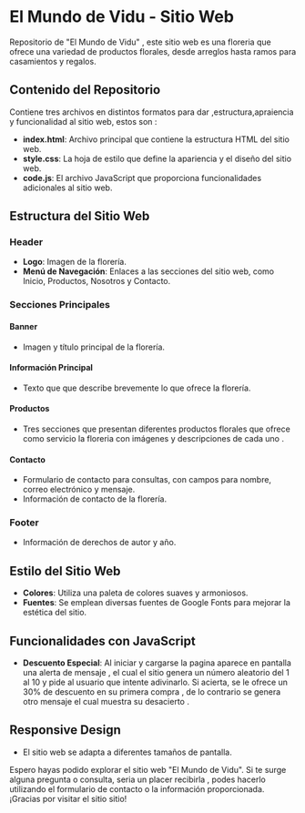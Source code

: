 # El Mundo de Vidu - Sitio Web

Repositorio de "El Mundo de Vidu" , este sitio web es una floreria que ofrece una variedad de productos florales, desde arreglos hasta ramos para casamientos y regalos.

## Contenido del Repositorio

Contiene tres archivos en distintos formatos para dar ,estructura,apraiencia y funcionalidad al sitio web, estos son :

- **index.html**: Archivo principal que contiene la estructura HTML del sitio web.
- **style.css**: La hoja de estilo que define la apariencia y el diseño del sitio web.
- **code.js**: El archivo JavaScript que proporciona funcionalidades adicionales al sitio web.

## Estructura del Sitio Web

### Header
- **Logo**: Imagen de la florería.
- **Menú de Navegación**: Enlaces a las secciones del sitio web, como Inicio, Productos, Nosotros y Contacto.

### Secciones Principales

#### Banner
- Imagen y título principal de la florería.

#### Información Principal
- Texto que que describe brevemente lo que ofrece la florería.

#### Productos
- Tres secciones que presentan diferentes productos florales que ofrece como servicio la floreria con imágenes y descripciones de cada uno .

#### Contacto
- Formulario de contacto para consultas, con campos para nombre, correo electrónico y mensaje.
- Información de contacto de la florería.

### Footer
- Información de derechos de autor y año.

## Estilo del Sitio Web

- **Colores**: Utiliza una paleta de colores suaves y armoniosos.
- **Fuentes**: Se emplean diversas fuentes de Google Fonts para mejorar la estética del sitio.

## Funcionalidades con JavaScript

- **Descuento Especial**: Al iniciar y cargarse la pagina aparece en pantalla una alerta de mensaje , el cual el sitio genera un número aleatorio del 1 al 10 y pide al usuario que intente adivinarlo. Si acierta, se le ofrece un 30% de descuento en su primera compra , de lo contrario se genera otro mensaje el cual muestra su desacierto .

## Responsive Design

- El sitio web se adapta a diferentes tamaños de pantalla.

Espero hayas podido explorar el sitio web "El Mundo de Vidu". Si te surge alguna pregunta o consulta, seria un placer recibirla , podes hacerlo utilizando el formulario de contacto o la información proporcionada. ¡Gracias por visitar el sitio sitio!
